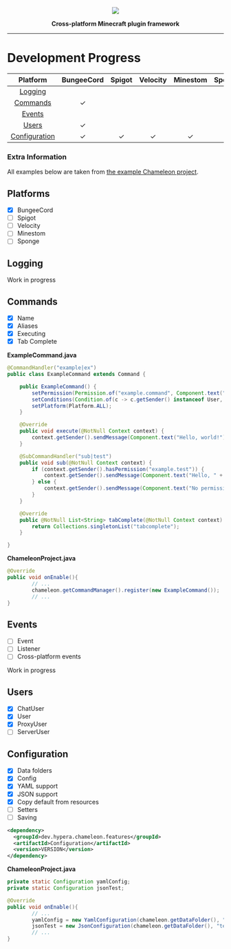 <div align="center">
    <img src="https://i.hypera.dev/assets/chameleon@750x150.png" />
    <p><strong>Cross-platform Minecraft plugin framework</strong></p>
</div>

-----------

# Development Progress

|            Platform             | BungeeCord | Spigot | Velocity | Minestom | Sponge |
|:-------------------------------:|:----------:|:------:|:--------:|:--------:|:------:|
|       [Logging](#Logging)       |            |        |          |          |        |
|      [Commands](#Commands)      |     ✓      |        |          |          |        |
|        [Events](#Events)        |            |        |          |          |        |
|         [Users](#Users)         |     ✓      |        |          |          |        |
| [Configuration](#Configuration) |     ✓      |   ✓    |    ✓     |    ✓     |   ✓    |

### Extra Information

All examples below are taken from [the example Chameleon project](https://github.com/HyperaOfficial/ChameleonProject).

## Platforms
 - [x] BungeeCord
 - [ ] Spigot
 - [ ] Velocity
 - [ ] Minestom
 - [ ] Sponge

## Logging
Work in progress

## Commands
 - [x] Name
 - [x] Aliases
 - [x] Executing
 - [x] Tab Complete

**ExampleCommand.java**
```java
@CommandHandler("example|ex")
public class ExampleCommand extends Command {

	public ExampleCommand() {
		setPermission(Permission.of("example.command", Component.text("No permission.", NamedTextColor.RED)));
		setConditions(Condition.of(c -> c.getSender() instanceof User, Component.text("This command can only be used in-game.", NamedTextColor.RED)));
		setPlatform(Platform.ALL);
	}

	@Override
	public void execute(@NotNull Context context) {
		context.getSender().sendMessage(Component.text("Hello, world!"));
	}

	@SubCommandHandler("sub|test")
	public void sub(@NotNull Context context) {
		if (context.getSender().hasPermission("example.test")) {
			context.getSender().sendMessage(Component.text("Hello, " + (context.getArgs().length > 0 ? context.getArgs()[0] : context.getSender().getName()) + "!"));
		} else {
			context.getSender().sendMessage(Component.text("No permission.", NamedTextColor.RED));
		}
	}

	@Override
	public @NotNull List<String> tabComplete(@NotNull Context context) {
		return Collections.singletonList("tabcomplete");
	}

}
```

**ChameleonProject.java**
```java
@Override
public void onEnable(){
        // ...
        chameleon.getCommandManager().register(new ExampleCommand());
        // ...
}
```

## Events

* [ ] Event
* [ ] Listener
* [ ] Cross-platform events

Work in progress

## Users

 - [x] ChatUser
 - [x] User
 - [x] ProxyUser
 - [ ] ServerUser

## Configuration

 - [x] Data folders
 - [x] Config
 - [x] YAML support
 - [x] JSON support
 - [x] Copy default from resources
 - [ ] Setters
 - [ ] Saving

```xml
<dependency>
  <groupId>dev.hypera.chameleon.features</groupId>
  <artifactId>Configuration</artifactId>
  <version>VERSION</version>
</dependency>
```

**ChameleonProject.java**
```java
private static Configuration yamlConfig;
private static Configuration jsonTest;

@Override
public void onEnable(){
        // ...
        yamlConfig = new YamlConfiguration(chameleon.getDataFolder(), "config.yml", true);
        jsonTest = new JsonConfiguration(chameleon.getDataFolder(), "test.json", true);
        // ...
}
```